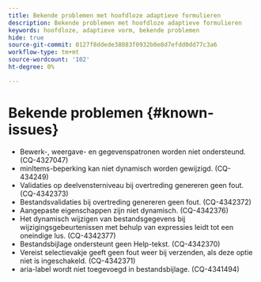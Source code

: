 ```yaml
---
title: Bekende problemen met hoofdloze adaptieve formulieren
description: Bekende problemen met hoofdloze adaptieve formulieren
keywords: hoofdloze, adaptieve vorm, bekende problemen
hide: true
source-git-commit: 0127f8ddede38083f0932b0e8d7efdd0dd77c3a6
workflow-type: tm+mt
source-wordcount: '102'
ht-degree: 0%

---
```



# Bekende problemen {#known-issues}

* Bewerk-, weergave- en gegevenspatronen worden niet ondersteund. (CQ-4327047)
* minItems-beperking kan niet dynamisch worden gewijzigd. (CQ-434249)
* Validaties op deelvensterniveau bij overtreding genereren geen fout. (CQ-4342373)
* Bestandsvalidaties bij overtreding genereren geen fout. (CQ-4342372)
* Aangepaste eigenschappen zijn niet dynamisch. (CQ-4342376)
* Het dynamisch wijzigen van bestandsgegevens bij wijzigingsgebeurtenissen met behulp van expressies leidt tot een oneindige lus. (CQ-4342377)
* Bestandsbijlage ondersteunt geen Help-tekst. (CQ-4342370)
* Vereist selectievakje geeft geen fout weer bij verzenden, als deze optie niet is ingeschakeld. (CQ-4342371)
* aria-label wordt niet toegevoegd in bestandsbijlage. (CQ-4341494)
